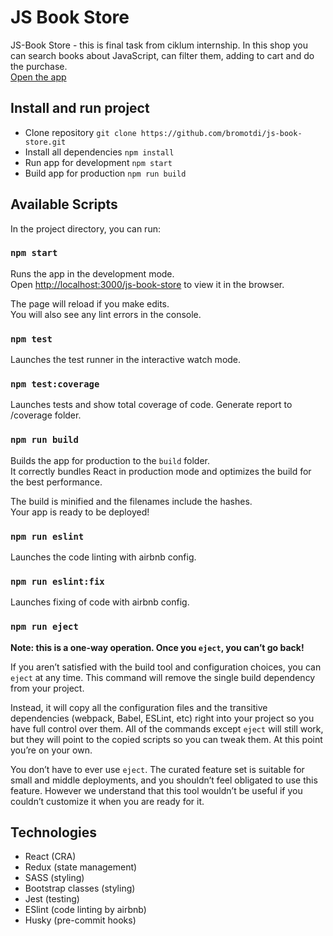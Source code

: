 # JS Book Store

JS-Book Store - this is final task from ciklum internship.
In this shop you can search books about JavaScript, can filter them, adding to cart and do the purchase.\
[Open the app](https://bromotdi.github.io/js-book-store/)

## Install and run project
- Clone repository `git clone https://github.com/bromotdi/js-book-store.git`
- Install all dependencies `npm install`
- Run app for development `npm start`
- Build app for production `npm run build`

## Available Scripts

In the project directory, you can run:

### `npm start`

Runs the app in the development mode.\
Open [http://localhost:3000/js-book-store](http://localhost:3000/js-book-store) to view it in the browser.

The page will reload if you make edits.\
You will also see any lint errors in the console.

### `npm test`

Launches the test runner in the interactive watch mode.

### `npm test:coverage`

Launches tests and show total coverage of code. Generate report to /coverage folder.

### `npm run build`

Builds the app for production to the `build` folder.\
It correctly bundles React in production mode and optimizes the build for the best performance.

The build is minified and the filenames include the hashes.\
Your app is ready to be deployed!

### `npm run eslint`

Launches the code linting with airbnb config.

### `npm run eslint:fix`

Launches fixing of code with airbnb config.

### `npm run eject`

**Note: this is a one-way operation. Once you `eject`, you can’t go back!**

If you aren’t satisfied with the build tool and configuration choices, you can `eject` at any time. This command will remove the single build dependency from your project.

Instead, it will copy all the configuration files and the transitive dependencies (webpack, Babel, ESLint, etc) right into your project so you have full control over them. All of the commands except `eject` will still work, but they will point to the copied scripts so you can tweak them. At this point you’re on your own.

You don’t have to ever use `eject`. The curated feature set is suitable for small and middle deployments, and you shouldn’t feel obligated to use this feature. However we understand that this tool wouldn’t be useful if you couldn’t customize it when you are ready for it.

## Technologies
- React (CRA)
- Redux (state management)
- SASS (styling)
- Bootstrap classes (styling)
- Jest (testing)
- ESlint (code linting by airbnb)
- Husky (pre-commit hooks)
